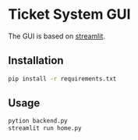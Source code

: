 # Ticket System GUI
The GUI is based on [streamlit](https://www.streamlit.io/).

## Installation
```bash
pip install -r requirements.txt
```

## Usage
```bash
pytion backend.py
streamlit run home.py
```